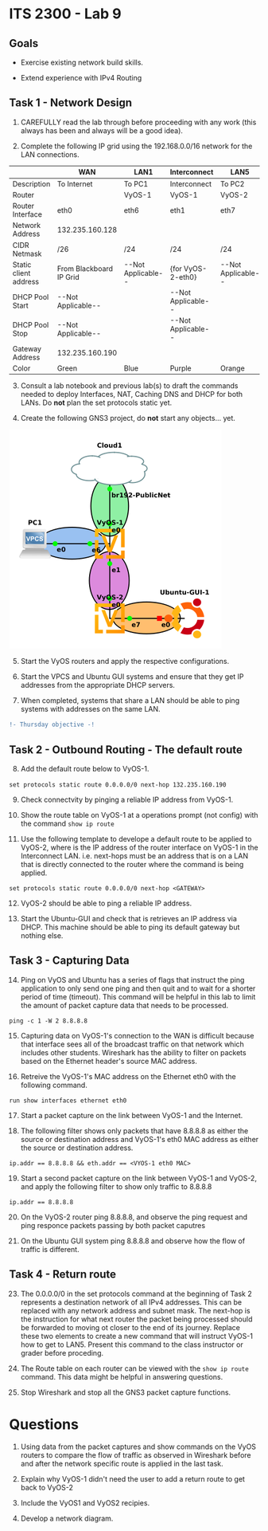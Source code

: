 # ITS 2300 - Lab 9
## Goals 

-   Exercise existing network build skills.

-   Extend experience with IPv4 Routing

## Task 1 - Network Design
1.  CAREFULLY read the lab through before proceeding with any work (this always has been and always will be a good idea).

2.  Complete the following IP grid using the 192.168.0.0/16 network for the LAN connections.

|                           |**WAN**            |**LAN1**           |**Interconnect**     |**LAN5**
|--                         |--                 |--                 |--                   |-- 
|Description                |To Internet        |To PC1             |Interconnect        |To PC2
|Router                     |                   |VyOS-1             |VyOS-1         |VyOS-2
|Router Interface           |eth0               |eth6               |eth1                |eth7
|Network Address            |132.235.160.128    |                   |                     |
|CIDR Netmask               |/26                |/24                |/24                  |/24
|Static client address      |From Blackboard IP Grid |--Not Applicable-- |{for VyOS-2-eth0} |--Not Applicable--
|DHCP Pool Start            |--Not Applicable-- |                   |--Not Applicable--   |
|DHCP Pool Stop             |--Not Applicable-- |                   |--Not Applicable--   |
|Gateway Address            |132.235.160.190    |                   |   |
|Color                      |Green              |Blue               |Purple               |Orange

3.  Consult a lab notebook and previous lab(s) to draft the commands needed to deploy Interfaces, NAT, Caching DNS and DHCP for both LANs.  Do **not** plan the set protocols static yet.

4.  Create the following GNS3 project, do **not** start any objects... yet.

![](Network_Diagram_Routing.png)

5.  Start the VyOS routers and apply the respective configurations.

6.  Start the VPCS and Ubuntu GUI systems and ensure that they get IP addresses from the appropriate DHCP servers.

7.  When completed, systems that share a LAN should be able to ping systems with addresses on the same LAN. 

```diff
!- Thursday objective -!
```

## Task 2 - Outbound Routing - The default route

8. Add the default route below to VyOS-1.

`set protocols static route 0.0.0.0/0 next-hop 132.235.160.190`

9.  Check connectvity by pinging a reliable IP address from VyOS-1.

10. Show the route table on VyOS-1 at a operations prompt (not config) with the command `show ip route`

11. Use the following template to develope a default route to be applied to VyOS-2, where <GATEWAY> is the IP address of the router interface on VyOS-1 in the Interconnect LAN. i.e. next-hops must be an address that is on a LAN that is directly connected to the router where the command is being applied.

````
set protocols static route 0.0.0.0/0 next-hop <GATEWAY>
````

12. VyOS-2 should be able to ping a reliable IP address.

13. Start the Ubuntu-GUI and check that is retrieves an IP address via DHCP.  This machine should be able to ping its default gateway but nothing else.
 
## Task 3 - Capturing Data

14. Ping on VyOS and Ubuntu has a series of flags that instruct the ping application to only send one ping and then quit and to wait for a shorter period of time (timeout).  This command will be helpful in this lab to limit the amount of packet capture data that needs to be processed.
 
````
ping -c 1 -W 2 8.8.8.8
````

15. Capturing data on VyOS-1's connection to the WAN is difficult because that interface sees all of the broadcast traffic on that network which includes other students.  Wireshark has the ability to filter on packets based on the Ethernet header's source MAC address.

16. Retreive the VyOS-1's MAC address on the Ethernet eth0 with the following command.
 
 ````
 run show interfaces ethernet eth0
 ````

17. Start a packet capture on the link between VyOS-1 and the Internet. 

18. The following filter shows only packets that have 8.8.8.8 as either the source or destination address and VyOS-1's eth0 MAC address as either the source or destination address.

````
ip.addr == 8.8.8.8 && eth.addr == <VYOS-1 eth0 MAC>
````

19. Start a second packet capture on the link between VyOS-1 and VyOS-2, and apply the following filter to show only traffic to 8.8.8.8
 
 ````
 ip.addr == 8.8.8.8
 ````
 
20. On the VyOS-2 router ping 8.8.8.8, and observe the ping request and ping responce packets passing by both packet caputres
 
21. On the Ubuntu GUI system ping 8.8.8.8 and observe how the flow of traffic is different.
 
## Task 4 - Return route

23. The 0.0.0.0/0 in the set protocols command at the beginning of Task 2 represents a destination network of all IPv4 addresses. This can be replaced with any network address and subnet mask. The next-hop is the instruction for what next router the packet being processed should be forwarded to moving ot closer to the end of its journey. Replace these two elements to create a new command that will instruct VyOS-1 how to get to LAN5. Present this command to the class instructor or grader before proceding.

24. The Route table on each router can be viewed with the `show ip route` command.  This data might be helpful in answering questions.
 
25. Stop Wireshark and stop all the GNS3 packet capture functions.

# Questions

1.  Using data from the packet captures and show commands on the VyOS routers to compare the flow of traffic as observed in Wireshark before and after the network specific route is applied in the last task.  
 
2.  Explain why VyOS-1 didn't need the user to add a return route to get back to VyOS-2

3.  Include the VyOS1 and VyOS2 recipies.

4.  Develop a network diagram.
